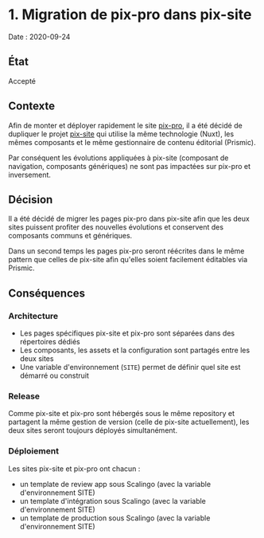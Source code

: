 # 1. Migration de pix-pro dans pix-site

Date : 2020-09-24

## État

Accepté

## Contexte

Afin de monter et déployer rapidement le site [pix-pro](pro.pix.fr), il a été décidé de dupliquer le projet [pix-site](pix.fr) qui utilise la même technologie (Nuxt), les mêmes composants et le même gestionnaire de contenu éditorial (Prismic). 

Par conséquent les évolutions appliquées à pix-site (composant de navigation, composants génériques) ne sont pas impactées sur pix-pro et inversement.

## Décision

Il a été décidé de migrer les pages pix-pro dans pix-site afin que les deux sites puissent profiter des nouvelles évolutions et conservent des composants communs et génériques.

Dans un second temps les pages pix-pro seront réécrites dans le même pattern que celles de pix-site afin qu'elles soient facilement éditables via Prismic.

## Conséquences

### Architecture

- Les pages spécifiques pix-site et pix-pro sont séparées dans des répertoires dédiés
- Les composants, les assets et la configuration sont partagés entre les deux sites
- Une variable d'environnement (`SITE`) permet de définir quel site est démarré ou construit 

### Release

Comme pix-site et pix-pro sont hébergés sous le même repository et partagent la même gestion de version (celle de pix-site actuellement), les deux sites seront toujours déployés simultanément.

### Déploiement

Les sites pix-site et pix-pro ont chacun :
- un template de review app sous Scalingo (avec la variable d'environnement SITE)
- un template d'intégration sous Scalingo (avec la variable d'environnement SITE)
- un template de production sous Scalingo (avec la variable d'environnement SITE)

